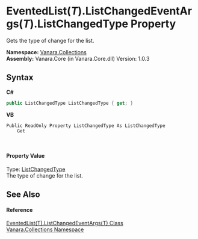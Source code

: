 # EventedList(*T*).ListChangedEventArgs(*T*).ListChangedType Property 
 

Gets the type of change for the list.

**Namespace:**&nbsp;<a href="062563b8-e616-d697-89ef-6de2b291d4a0">Vanara.Collections</a><br />**Assembly:**&nbsp;Vanara.Core (in Vanara.Core.dll) Version: 1.0.3

## Syntax

**C#**<br />
``` C#
public ListChangedType ListChangedType { get; }
```

**VB**<br />
``` VB
Public ReadOnly Property ListChangedType As ListChangedType
	Get
```

<br />

#### Property Value
Type: <a href="http://msdn2.microsoft.com/en-us/library/9ctay6d0" target="_blank">ListChangedType</a><br />The type of change for the list.

## See Also


#### Reference
<a href="dca988eb-8a3d-962c-faa7-88c26f47da65">EventedList(T).ListChangedEventArgs(T) Class</a><br /><a href="062563b8-e616-d697-89ef-6de2b291d4a0">Vanara.Collections Namespace</a><br />